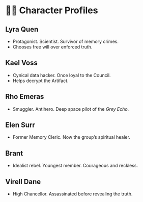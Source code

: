 # 🧑‍🚀 Character Profiles

## Lyra Quen
- Protagonist. Scientist. Survivor of memory crimes.
- Chooses free will over enforced truth.

## Kael Voss
- Cynical data hacker. Once loyal to the Council.
- Helps decrypt the Artifact.

## Rho Emeras
- Smuggler. Antihero. Deep space pilot of the *Grey Echo*.

## Elen Surr
- Former Memory Cleric. Now the group’s spiritual healer.

## Brant
- Idealist rebel. Youngest member. Courageous and reckless.

## Virell Dane
- High Chancellor. Assassinated before revealing the truth.
